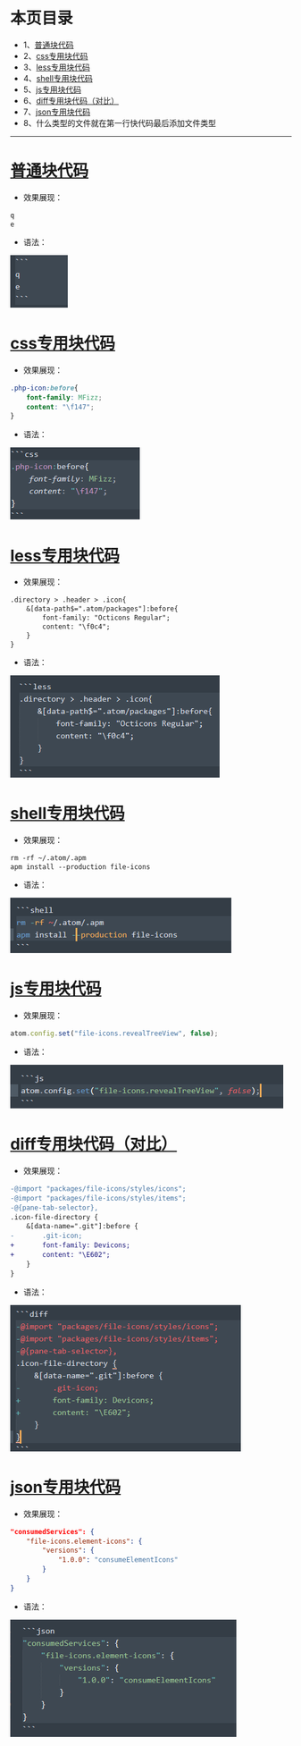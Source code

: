 # 本页目录
- 1、[普通块代码](#Markdown-01)
- 2、[css专用块代码](#Markdown-02)
- 3、[less专用块代码](#Markdown-03)
- 4、[shell专用块代码](#Markdown-04)
- 5、[js专用块代码](#Markdown-05)
- 6、[diff专用块代码（对比）](#Markdown-06)
- 7、[json专用块代码](#Markdown-07)
- 8、什么类型的文件就在第一行快代码最后添加文件类型

***

# <a name="Markdown-01" href="#" >普通块代码</a>
- 效果展现：
```
q
e
```

- 语法：

![](image/10-1.png)

# <a name="Markdown-02" href="#" >css专用块代码</a>

- 效果展现：
```css
.php-icon:before{
    font-family: MFizz;
    content: "\f147";
}
```

- 语法：

![](image/10-2.png)

# <a name="Markdown-03" href="#" >less专用块代码</a>

- 效果展现：

```less
.directory > .header > .icon{
    &[data-path$=".atom/packages"]:before{
        font-family: "Octicons Regular";
        content: "\f0c4";
    }
}
```

- 语法：

![](image/10-3.png)

# <a name="Markdown-04" href="#" >shell专用块代码</a>

- 效果展现：

```shell
rm -rf ~/.atom/.apm
apm install --production file-icons
```

- 语法：

![](image/10-4.png)

# <a name="Markdown-05" href="#" >js专用块代码</a>

- 效果展现：

```js
atom.config.set("file-icons.revealTreeView", false);
```

- 语法：

![](image/10-5.png)

# <a name="Markdown-06" href="#" >diff专用块代码（对比）</a>

- 效果展现：

```diff
-@import "packages/file-icons/styles/icons";
-@import "packages/file-icons/styles/items";
-@{pane-tab-selector},
.icon-file-directory {
    &[data-name=".git"]:before {
-       .git-icon;
+       font-family: Devicons;
+       content: "\E602";
    }
}
```

- 语法：

![](image/10-6.png)

# <a name="Markdown-07" href="#" >json专用块代码</a>

- 效果展现：

```json
"consumedServices": {
    "file-icons.element-icons": {
        "versions": {
            "1.0.0": "consumeElementIcons"
        }
    }
}
```

- 语法：

![](image/10-7.png)
